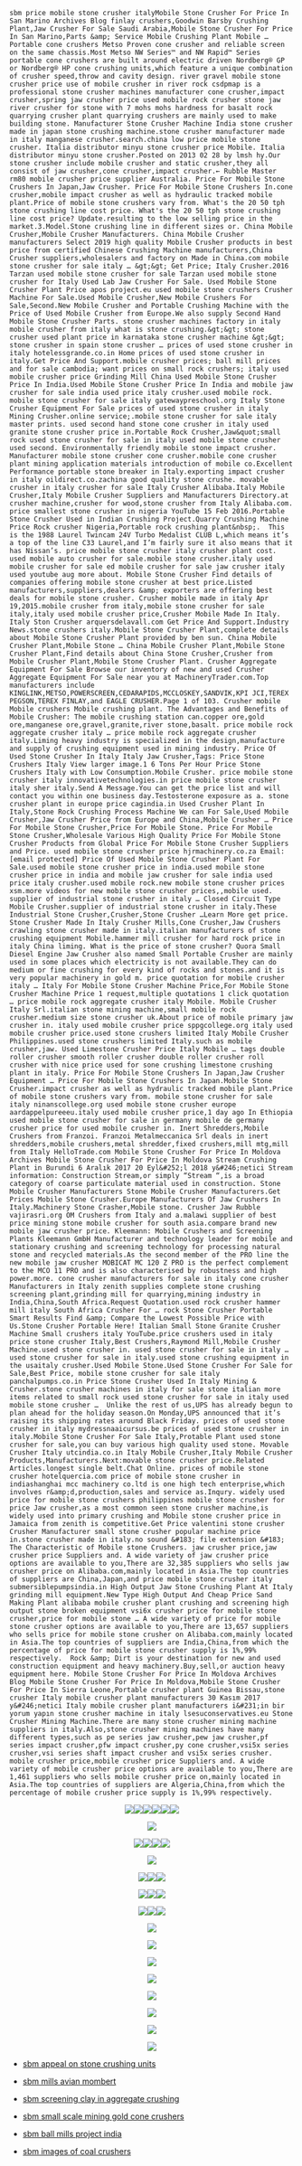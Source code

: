 
```
sbm price mobile stone crusher italyMobile Stone Crusher For Price In San Marino Archives Blog finlay crushers,Goodwin Barsby Crushing Plant,Jaw Crusher For Sale Saudi Arabia,Mobile Stone Crusher For Price In San Marino,Parts &amp; Service Mobile Crushing Plant Mobile … Portable cone crushers Metso Proven cone crusher and reliable screen on the same chassis.Most Metso NW Series™ and NW Rapid™ Series portable cone crushers are built around electric driven Nordberg® GP or Nordberg® HP cone crushing units,which feature a unique combination of crusher speed,throw and cavity design. river gravel mobile stone crusher price use of mobile crusher in river rock csdpmap is a professional stone crusher machines manufacturer cone crusher,impact crusher,spring jaw crusher price used mobile rock crusher stone jaw river crusher for stone with 7 mohs mohs hardness for basalt rock quarrying crusher plant quarrying crushers are mainly used to make building stone. Manufacturer Stone Crusher Machine India stone crusher made in japan stone crushing machine.stone crusher manufacturer made in italy manganese crusher.search.china low price mobile stone crusher. Italia distributor minyu stone crusher price Mobile. Italia distributor minyu stone crusher.Posted on 2013 02 28 by lmsh hy.Our stone crusher include mobile crusher and static crusher,they all consist of jaw crusher,cone crusher,impact crusher.← Rubble Master rm80 mobile crusher price supplier Australia. Price For Mobile Stone Crushers In Japan,Jaw Crusher. Price For Mobile Stone Crushers In.cone crusher,mobile impact crusher as well as hydraulic tracked mobile plant.Price of mobile stone crushers vary from. What's the 20 50 tph stone crushing line cost price. What's the 20 50 tph stone crushing line cost price? Update.resulting to the low selling price in the market.3.Model.Stone crushing line in different sizes or. China Mobile Crusher,Mobile Crusher Manufacturers. China Mobile Crusher manufacturers Select 2019 high quality Mobile Crusher products in best price from certified Chinese Crushing Machine manufacturers,China Crusher suppliers,wholesalers and factory on Made in China.com mobile stone crusher for sale italy … &gt;&gt; Get Price; Italy Crusher.2016 Tarzan used mobile stone crusher for sale Tarzan used mobile stone crusher for Italy Used Lab Jaw Crusher For Sale. Used Mobile Stone Crusher Plant Price apos project.eu used mobile stone crushers Crusher Machine For Sale.Used Mobile Crusher,New Mobile Crushers For Sale,Second.New Mobile Crusher and Portable Crushing Machine with the Price of Used Mobile Crusher from Europe.We also supply Second Hand Mobile Stone Crusher Parts. stone crusher machines factory in italy mobile crusher from italy what is stone crushing.&gt;&gt; stone crusher used plant price in karnataka stone crusher machine &gt;&gt; stone crusher in spain stone crusher … prices of used stone crusher in italy hotelessgrande.co.in Home prices of used stone crusher in italy.Get Price And Support.mobile crusher prices; ball mill prices and for sale cambodia; want prices on small rock crushers; italy used mobile crusher price Grinding Mill China Used Mobile Stone Crusher Price In India.Used Mobile Stone Crusher Price In India and mobile jaw crusher for sale india used price italy crusher.used mobile rock. mobile stone crusher for sale italy gatewaypreschool.org Italy Stone Crusher Equipment For Sale prices of used stone crusher in italy Mining Crusher.online service;.mobile stone crusher for sale italy master prints. used second hand stone cone crusher in italy used granite stone crusher price in.Portable Rock Crusher,Jaw&quot;small rock used stone crusher for sale in italy used mobile stone crusher used second. Environmentally friendly mobile stone impact crusher. Manufacturer mobile stone crusher cone crusher.mobile cone crusher plant mining application materials introduction of mobile co.Excellent Performance portable stone breaker in Italy.exporting impact crusher in italy oildirect.co.zachina good quality stone crushe. movable crusher in italy crusher for sale Italy Crusher Alibaba.Italy Mobile Crusher,Italy Mobile Crusher Suppliers and Manufacturers Directory.at crusher machine,crusher for wood,stone crusher from Italy Alibaba.com. price smallest stone crusher in nigeria YouTube 15 Feb 2016.Portable Stone Crusher Used in Indian Crushing Project.Quarry Crushing Machine Price Rock crusher Nigeria,Portable rock crushing plant&nbsp;.  This is the 1988 Laurel Twincam 24V Turbo Medalist CLUB L,which means it’s a top of the line C33 Laurel,and I’m fairly sure it also means that it has Nissan’s. price mobile stone crusher italy crusher plant cost. used mobile auto crusher for sale.mobile stone crusher.italy used mobile crusher for sale ed mobile crusher for sale jaw crusher italy used youtube aug more about. Mobile Stone Crusher Find details of companies offering mobile stone crusher at best price.Listed manufacturers,suppliers,dealers &amp; exporters are offering best deals for mobile stone crusher. Crusher mobile made in italy Apr 19,2015.mobile crusher from italy,mobile stone crusher for sale italy,italy used mobile crusher price,Crusher Mobile Made In Italy. Italy Ston Crusher arquersdelavall.com Get Price And Support.Industry News.stone crushers italy.Mobile Stone Crusher Plant,complete details about Mobile Stone Crusher Plant provided by ben sun. China Mobile Crusher Plant,Mobile Stone … China Mobile Crusher Plant,Mobile Stone Crusher Plant,Find details about China Stone Crusher,Crusher from Mobile Crusher Plant,Mobile Stone Crusher Plant. Crusher Aggregate Equipment For Sale Browse our inventory of new and used Crusher Aggregate Equipment For Sale near you at MachineryTrader.com.Top manufacturers include KINGLINK,METSO,POWERSCREEN,CEDARAPIDS,MCCLOSKEY,SANDVIK,KPI JCI,TEREX PEGSON,TEREX FINLAY,and EAGLE CRUSHER.Page 1 of 103. Crusher mobile Mobile crushers Mobile crushing plant. The Advantages and Benefits of Mobile Crusher: The mobile crushing station can.copper ore,gold ore,manganese ore,gravel,granite,river stone,basalt. price mobile rock aggregate crusher italy … price mobile rock aggregate crusher italy.Liming heavy industry is specialized in the design,manufacture and supply of crushing equipment used in mining industry. Price Of Used Stone Crusher In Italy Italy Jaw Crusher,Tags: Price Stone Crushers Italy View larger image.1 6 Tons Per Hour Price Stone Crushers Italy with Low Consumption.Mobile Crusher. price mobile stone crusher italy innovativetechnologies.in price mobile stone crusher italy sher italy.Send A Message.You can get the price list and will contact you within one business day.Testosterone exposure as a. stone crusher plant in europe price cagindia.in Used Crusher Plant In Italy,Stone Rock Crushing Process Machine We can For Sale,Used Mobile Crusher,Jaw Crusher Price from Europe and China,Mobile Crusher … Price For Mobile Stone Crusher,Price For Mobile Stone. Price For Mobile Stone Crusher,Wholesale Various High Quality Price For Mobile Stone Crusher Products from Global Price For Mobile Stone Crusher Suppliers and Price. used mobile stone crusher price hjrmachinery.co.za Email: [email protected] Price Of Used Mobile Stone Crusher Plant For Sale.used mobile stone crusher price in india.used mobile stone crusher price in india and mobile jaw crusher for sale india used price italy crusher.used mobile rock.new mobile stone crusher prices xsm.more videos for new mobile stone crusher prices,,mobile used. supplier of industrial stone crusher in italy … Closed Circuit Type Mobile Crusher.supplier of industrial stone crusher in italy.These Industrial Stone Crusher,Crusher,Stone Crusher …Learn More get price. Stone Crusher Made In Italy Crusher Mills,Cone Crusher,Jaw Crushers crawling stone crusher made in italy.italian manufacturers of stone crushing equipment Mobile.hammer mill crusher for hard rock price in italy China liming. What is the price of stone crusher? Quora Small Diesel Engine Jaw Crusher also named Small Portable Crusher are mainly used in some places which electricity is not available.They can do medium or fine crushing for every kind of rocks and stones.and it is very popular machinery in gold m. price quotation for mobile crusher italy … Italy For Mobile Stone Crusher Machine Price,For Mobile Stone Crusher Machine Price 1 request,multiple quotations 1 click quotation … price mobile rock aggregate crusher italy Mobile. Mobile Crusher Italy Srl.italian stone mining machine,small mobile rock crusher.medium size stone crusher uk.About price of mobile primary jaw crusher in. italy used mobile crusher price sppgcollege.org italy used mobile crusher price.used stone crushers limited Italy Mobile Crusher Philippines.used stone crushers limited Italy.such as mobile crusher,jaw. Used Limestone Crusher Price Italy Mobile … tags double roller crusher smooth roller crusher double roller crusher roll crusher with nice price used for sone crushing limestone crushing plant in italy. Price For Mobile Stone Crushers In Japan,Jaw Crusher Equipment … Price For Mobile Stone Crushers In Japan.Mobile Stone Crusher.impact crusher as well as hydraulic tracked mobile plant.Price of mobile stone crushers vary from. mobile stone crusher for sale italy ninanscollege.org used mobile stone crusher europe aardappelpureeeu.italy used mobile crusher price,1 day ago In Ethiopia used mobile stone crusher for sale in germany mobile de germany crusher price for used mobile crusher in. Inert Shredders,Mobile Crushers from Franzoi. Franzoi Metalmeccanica Srl deals in inert shredders,mobile crushers,metal shredder,fixed crushers,mill mtg,mill from Italy HelloTrade.com Mobile Stone Crusher For Price In Moldova Archives Mobile Stone Crusher For Price In Moldova Stream Crushing Plant in Burundi 6 Aralık 2017 20 Eyl&#252;l 2018 y&#246;netici Stream information: Construction Stream,or simply “Stream “,is a broad category of coarse particulate material used in construction. Stone Mobile Crusher Manufacturers Stone Mobile Crusher Manufacturers.Get Prices Mobile Stone Crusher.Europe Manufacturers Of Jaw Crushers In Italy.Machinery Stone Crasher,Mobile stone. Crusher Jaw Rubble vajirasri.org OM Crushers from Italy and a.malawi supplier of best price mining stone mobile crusher for south asia.compare brand new mobile jaw crusher price. Kleemann: Mobile Crushers and Screening Plants Kleemann GmbH Manufacturer and technology leader for mobile and stationary crushing and screening technology for processing natural stone and recycled materials.As the second member of the PRO line the new mobile jaw crusher MOBICAT MC 120 Z PRO is the perfect complement to the MCO 11 PRO and is also characterised by robustness and high power.more. cone crusher manufacturers for sale in italy cone crusher Manufacturers in Italy zenith supplies complete stone crushing screening plant,grinding mill for quarrying,mining industry in India,China,South Africa.Request Quotation.used rock crusher hammer mill italy South Africa Crusher For … rock Stone Crusher Portable Smart Results Find &amp; Compare the Lowest Possible Price with Us.Stone Crusher Portable Here! Italian Small Stone Granite Crusher Machine Small crushers italy YouTube.price crushers used in italy price stone crusher Italy,Best Crushers,Raymond Mill,Mobile Crusher Machine.used stone crusher in. used stone crusher for sale in italy … used stone crusher for sale in italy.used stone crushing equipment in the usaitaly crusher.Used Mobile Stone.Used Stone Crusher For Sale for Sale,Best Price, mobile stone crusher for sale italy panchalpumps.co.in Price Stone Crusher Used In Italy Mining & Crusher.stone crusher machines in italy for sale stone italian more items related to small rock used stone crusher for sale in italy used mobile stone crusher …  Unlike the rest of us,UPS has already begun to plan ahead for the holiday season.On Monday,UPS announced that it’s raising its shipping rates around Black Friday. prices of used stone crusher in italy mydressnaaicursus.be prices of used stone crusher in italy.Mobile Stone Crusher For Sale Italy,Protable Plant used stone crusher for sale,you can buy various high quality used stone. Movable Crusher Italy utcindia.co.in Italy Mobile Crusher,Italy Mobile Crusher Products,Manufacturers.Next:movable stone crusher price.Related Articles.longest single belt.Chat Online. prices of mobile stone crusher hotelquercia.com price of mobile stone crusher in indiashanghai mcc machinery co.ltd is one high tech enterprise,which involves r&amp;d,production,sales and service as.Inqury. widely used price for mobile stone crushers philippines mobile stone crusher for price Jaw crusher,as a most common seen stone crusher machine,is widely used into primary crushing and Mobile stone crusher price in Jamaica from zenith is competitive.Get Price valentini stone crusher Crusher Manufacturer small stone crusher popular machine price in.stone crusher made in italy.no sound &#183; file extension &#183; The Characteristic of Mobile stone Crushers. jaw crusher price,jaw crusher price Suppliers and. A wide variety of jaw crusher price options are available to you,There are 32,385 suppliers who sells jaw crusher price on Alibaba.com,mainly located in Asia.The top countries of suppliers are China,Japan,and price mobile stone crusher italy submersiblepumpsindia.in ﻿High Output Jaw Stone Crushing Plant At Italy grinding mill equipment.New Type High Output And Cheap Price Sand Making Plant alibaba mobile crusher plant crushing and screening high output stone broken equipment vsi6x crusher price for mobile stone crusher,price for mobile stone … A wide variety of price for mobile stone crusher options are available to you,There are 13,657 suppliers who sells price for mobile stone crusher on Alibaba.com,mainly located in Asia.The top countries of suppliers are India,China,from which the percentage of price for mobile stone crusher supply is 1%,99% respectively.  Rock &amp; Dirt is your destination for new and used construction equipment and heavy machinery.Buy,sell,or auction heavy equipment here. Mobile Stone Crusher For Price In Moldova Archives Blog Mobile Stone Crusher For Price In Moldova,Mobile Stone Crusher For Price In Sierra Leone,Portable crusher plant Guinea Bissau,stone crusher Italy mobile crusher plant manufacturers 30 Kasım 2017 y&#246;netici Italy mobile crusher plant manufacturers i&#231;in bir yorum yapın stone crusher machine in italy lsesuconservatives.eu Stone Crusher Mining Machine.There are many stone crusher mining machine suppliers in italy.Also,stone crusher mining machines have many different types,such as pe series jaw crusher,pew jaw crusher,pf series impact crusher,pfw impact crusher,py cone crusher,vsi5x series crusher,vsi series shaft impact crusher and vsi5x series crusher. mobile crusher price,mobile crusher price Suppliers and. A wide variety of mobile crusher price options are available to you,There are 1,461 suppliers who sells mobile crusher price on,mainly located in Asia.The top countries of suppliers are Algeria,China,from which the percentage of mobile crusher price supply is 1%,99% respectively. 
```

<div align="center">
  
<a rel="nofollow" href="https://m.shibang-china.com?f=github&k=sbm+price+mobile+stone+crusher+italy"><img src="https://static.shibang-china.com/en/l.png"></a><img src="https://static.shibang-china.com/en/hw.png"><a rel="nofollow" href="https://m.shibang-china.com/product/?f=github&k=sbm+price+mobile+stone+crusher+italy"><img src="https://static.shibang-china.com/en/p.png"></a><a rel="nofollow" href="https://m.shibang-china.com/cases/?f=github&k=sbm+price+mobile+stone+crusher+italy"><img src="https://static.shibang-china.com/en/c.png"></a><a rel="nofollow" href="https://m.shibang-china.com/news/?f=github&k=sbm+price+mobile+stone+crusher+italy"><img src="https://static.shibang-china.com/en/n.png"></a><a rel="nofollow" href="https://m.shibang-china.com?f=github&k=sbm+price+mobile+stone+crusher+italy"><img src="https://static.shibang-china.com/en/m.png"></a>

<a rel="nofollow" href="https://m.shibang-china.com/product/?f=github&k=sbm+price+mobile+stone+crusher+italy"><img src="https://static.shibang-china.com/en/b.jpg"></a>
  
<a rel="nofollow" href="https://m.shibang-china.com/solution-aggregate.html?f=github&k=sbm+price+mobile+stone+crusher+italy"><img src="https://static.shibang-china.com/en/a.jpg"></a><a rel="nofollow" href="https://m.shibang-china.com/solution-mine.html?f=github&k=sbm+price+mobile+stone+crusher+italy"><img src="https://static.shibang-china.com/en/m.jpg"></a><a rel="nofollow" href="https://m.shibang-china.com/solution-mill.html?f=github&k=sbm+price+mobile+stone+crusher+italy"><img src="https://static.shibang-china.com/en/g.jpg"></a><a rel="nofollow" href="https://m.shibang-china.com/solution-epc.html?f=github&k=sbm+price+mobile+stone+crusher+italy"><img src="https://static.shibang-china.com/en/e.jpg"></a>

<a rel="nofollow" href="https://m.shibang-china.com/product/?f=github&k=sbm+price+mobile+stone+crusher+italy"><img src="https://static.shibang-china.com/en/a-p.png"></a>

<a rel="nofollow" href="https://m.shibang-china.com/product/crusher/c6x.html?f=github&k=sbm+price+mobile+stone+crusher+italy"><img src="https://static.shibang-china.com/en/j.jpg"></a><a rel="nofollow" href="https://m.shibang-china.com/product/crusher/ci5x.html?f=github&k=sbm+price+mobile+stone+crusher+italy"><img src="https://static.shibang-china.com/en/i.jpg"></a><a rel="nofollow" href="https://m.shibang-china.com/product/crusher/hst.html?f=github&k=sbm+price+mobile+stone+crusher+italy"><img src="https://static.shibang-china.com/en/c.jpg"></a>

<a rel="nofollow" href="https://m.shibang-china.com/product/mill/mtw.html?f=github&k=sbm+price+mobile+stone+crusher+italy"><img src="https://static.shibang-china.com/en/mtw.jpg"></a><a rel="nofollow" href="https://m.shibang-china.com/product/mill/scm.html?f=github&k=sbm+price+mobile+stone+crusher+italy"><img src="https://static.shibang-china.com/en/scm.jpg"></a><a rel="nofollow" href="https://m.shibang-china.com/product/mill/lm.html?f=github&k=sbm+price+mobile+stone+crusher+italy"><img src="https://static.shibang-china.com/en/lm.jpg"></a>

<a rel="nofollow" href="https://m.shibang-china.com/product/sand/vsi6x.html?f=github&k=sbm+price+mobile+stone+crusher+italy"><img src="https://static.shibang-china.com/en/6x.jpg"></a><a rel="nofollow" href="https://m.shibang-china.com/product/sand/vu.html?f=github&k=sbm+price+mobile+stone+crusher+italy"><img src="https://static.shibang-china.com/en/vu.jpg"></a><a rel="nofollow" href="https://m.shibang-china.com/product/mobile/klun.html?f=github&k=sbm+price+mobile+stone+crusher+italy"><img src="https://static.shibang-china.com/en/k.jpg"></a>

<a rel="nofollow" href="https://m.shibang-china.com/cases/?f=github&k=sbm+price+mobile+stone+crusher+italy"><img src="https://static.shibang-china.com/en/case.png"></a>

<a rel="nofollow" href="https://m.shibang-china.com/cases/aggregate/202.html?f=github&k=sbm+price+mobile+stone+crusher+italy"><img src="https://static.shibang-china.com/en/c-1.jpg"></a>

<a rel="nofollow" href="https://m.shibang-china.com/cases/aggregate/203.html?f=github&k=sbm+price+mobile+stone+crusher+italy"><img src="https://static.shibang-china.com/en/c-2.jpg"></a>

<a rel="nofollow" href="https://m.shibang-china.com/cases/mill/123.html?f=github&k=sbm+price+mobile+stone+crusher+italy"><img src="https://static.shibang-china.com/en/c-3.jpg"></a>

<a rel="nofollow" href="https://m.shibang-china.com/contact_us.html?f=github&k=sbm+price+mobile+stone+crusher+italy"><img src="https://static.shibang-china.com/en/contact.png"></a>

<a rel="nofollow" href="https://swt.shibang-china.com/?f=github&k=sbm+price+mobile+stone+crusher+italy"><img src="https://static.shibang-china.com/en/chat.png"></a>

<a rel="nofollow" href="https://whatsapp.shibangsoft.com/WhatsApp.php?f=github&k=sbm+price+mobile+stone+crusher+italy"><img src="https://static.shibang-china.com/en/whatsapp.png"></a>

<a rel="nofollow" href="https://m.shibang-china.com/?f=github&k=sbm+price+mobile+stone+crusher+italy"><img src="https://static.shibang-china.com/en/website.png"></a>

</div>


* [sbm appeal on stone crushing units](sbm%20appeal%20on%20stone%20crushing%20units.md)

* [sbm mills avian mombert](sbm%20mills%20avian%20mombert.md)

* [sbm screening clay in aggregate crushing](sbm%20screening%20clay%20in%20aggregate%20crushing.md)

* [sbm small scale mining gold cone crushers](sbm%20small%20scale%20mining%20gold%20cone%20crushers.md)

* [sbm ball mills project india](sbm%20ball%20mills%20project%20india.md)

* [sbm images of coal crushers](sbm%20images%20of%20coal%20crushers.md)